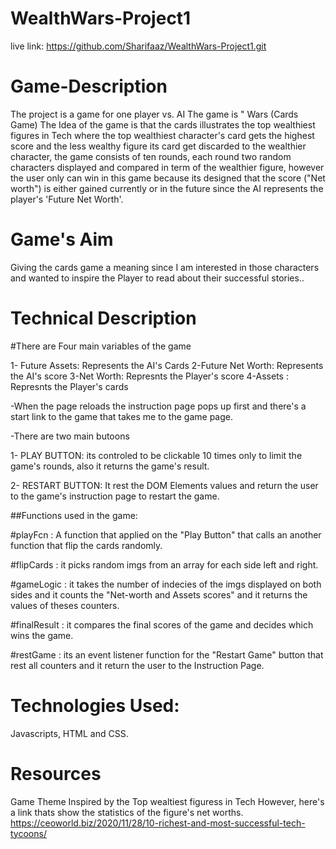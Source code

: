 # WealthWars-Project1

live link: https://github.com/Sharifaaz/WealthWars-Project1.git

# Game-Description 

The project is a game for one player vs. AI 
The game is " Wars (Cards Game)
The Idea of the game is that the cards illustrates the top wealthiest figures in Tech where the top wealthiest character's card gets the highest score and the less wealthy figure its card get discarded to the wealthier character, the game consists of ten rounds, each round two random characters displayed and compared in term of the wealthier figure, however the user only can win in this game because its designed that the score ("Net worth") is either gained currently or in the future since the AI represents the player's 'Future Net Worth'. 

# Game's Aim

Giving the cards game a meaning since I am interested in those characters and wanted to inspire the Player to read about their successful stories..



# Technical Description

#There are Four main variables of the game

1- Future Assets: Represents the AI's Cards
2-Future Net Worth: Represents the AI's score 
3-Net Worth: Represnts the Player's score
4-Assets : Represnts the Player's cards

-When the page reloads the instruction page pops up first and there's a start link to the game that takes me to the game page.

-There are two main butoons 

1- PLAY BUTTON: its controled to be clickable 10 times only to limit the game's rounds, also it returns the game's result.

2- RESTART BUTTON: It rest the DOM Elements values and return the user to the game's instruction page to restart the game.

##Functions used in the game:

#playFcn : A function that applied on the "Play Button" that calls an another function that flip the cards randomly.

#flipCards : it picks random imgs from an array for each side left and right.

#gameLogic : it takes the number of indecies of the imgs displayed on both sides and it counts the "Net-worth and Assets scores" and it returns the values of theses counters.

#finalResult : it compares the final scores of the game and decides which wins the game.

#restGame : its an event listener function for the "Restart Game" button that rest all counters and it return the user to the Instruction Page.

# Technologies Used:

Javascripts, HTML and CSS.

# Resources

Game Theme Inspired by the Top wealtiest figuress in Tech
However, here's a link thats show the statistics of the figure's net worths.
https://ceoworld.biz/2020/11/28/10-richest-and-most-successful-tech-tycoons/



